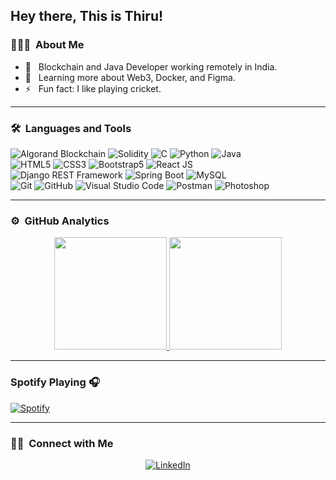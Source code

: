 ## Hey there, This is Thiru!

### 👨🏻‍💻 &nbsp;About Me

- 🤔 &nbsp; Blockchain and Java Developer working remotely in India.
- 🌱 &nbsp; Learning more about Web3, Docker, and Figma.
- ⚡️ &nbsp; Fun fact: I like playing cricket.

---

### 🛠 &nbsp;Languages and Tools

  ![Algorand Blockchain](https://img.shields.io/badge/-Algorand-333333?style=flat&logo=algorand)
  ![Solidity](https://img.shields.io/badge/-Solidity-333333?style=flat&logo=Solidity)
  ![C](https://img.shields.io/badge/-C_Programming-333333?style=flat&logo=C)
  ![Python](https://img.shields.io/badge/-Python-333333?style=flat&logo=python)
  ![Java](https://img.shields.io/badge/Java-%23ED8B00.svg?logo=openjdk&logoColor=white)  
  ![HTML5](https://img.shields.io/badge/-HTML5-333333?style=flat&logo=HTML5)
  ![CSS3](https://img.shields.io/badge/-CSS3-333333?style=flat&logo=CSS3&logoColor=1572B6)
  ![Bootstrap5](https://img.shields.io/badge/-Bootstrap-333333?style=flat&logo=bootstrap&logoColor=563D7C)
  ![React JS](https://img.shields.io/badge/-React%20JS-333333?style=flat&logo=react)  
  ![Django REST Framework](https://img.shields.io/badge/-Django%20REST%20Framework-092E20?style=flat&logo=django)
  ![Spring Boot](https://img.shields.io/badge/Spring%20Boot-6DB33F?logo=springboot&logoColor=fff)
  ![MySQL](https://img.shields.io/badge/-MySQL-333333?style=flat&logo=mysql)  
  ![Git](https://img.shields.io/badge/-Git-333333?style=flat&logo=git)
  ![GitHub](https://img.shields.io/badge/-GitHub-333333?style=flat&logo=github)
  ![Visual Studio Code](https://custom-icon-badges.demolab.com/badge/Visual%20Studio%20Code-0078d7.svg?logo=vsc&logoColor=white)
  ![Postman](https://img.shields.io/badge/-Postman-333333?style=flat&logo=postman)
  ![Photoshop](https://img.shields.io/badge/-Photoshop-333333?style=flat&logo=adobe-photoshop)   

---

### ⚙️ &nbsp;GitHub Analytics

<p align="center">
<a href="https://github.com/ShubhamSarda">
  <img height="180em" src="https://github-readme-stats-eight-theta.vercel.app/api?username=Tricky4&show_icons=true&theme=buefy&include_all_commits=true&count_private=true"/>
  <img height="180em" src="https://github-readme-stats-eight-theta.vercel.app/api/top-langs/?username=Tricky4&layout=compact&langs_count=8&theme=buefy"/>
</a>
</p>

---

### Spotify Playing 🎧
[![Spotify](https://novatorem.visualbean.vercel.app/api/spotify)](https://open.spotify.com/user/1112981871)

---

### 🤝🏻 &nbsp;Connect with Me 

<p align="center">
<a href="https://www.linkedin.com/in/thirumurugan-ezhilarasan-b259a51ba/"><img alt="LinkedIn" src="https://img.shields.io/badge/LinkedIn-thirumurugan-blue"></a>
</p>
